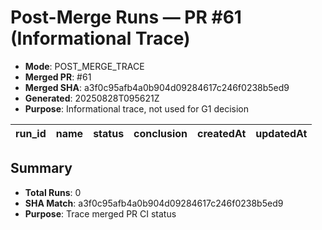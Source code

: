 # Post-Merge Runs — PR #61 (Informational Trace)

- **Mode**: POST_MERGE_TRACE
- **Merged PR**: #61
- **Merged SHA**: a3f0c95afb4a0b904d09284617c246f0238b5ed9
- **Generated**: 20250828T095621Z
- **Purpose**: Informational trace, not used for G1 decision

| run_id | name | status | conclusion | createdAt | updatedAt |
|---:|---|---|---|---|---|

## Summary
- **Total Runs**: 0
- **SHA Match**: a3f0c95afb4a0b904d09284617c246f0238b5ed9
- **Purpose**: Trace merged PR CI status
